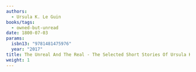 ```yaml
---
authors:
  - Ursula K. Le Guin
books/tags:
  - owned-but-unread
date: 1800-07-03
params:
  isbn13: "9781481475976"
  year: "2017"
title: The Unreal And The Real - The Selected Short Stories Of Ursula K. Le Guin
weight: 1
---
```


<!--more-->
